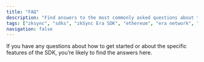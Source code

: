 ```yaml
---
title: "FAQ"
description: "Find answers to the most commonly asked questions about the zkSync SDKs"
tags: ["zksync", "sdks", "zkSync Era SDK", "ethereum", "era network", "faq"]
navigation: false
---
```


If you have any questions about how to get started or about the specific features
of the SDK, you’re likely to find the answers here.
